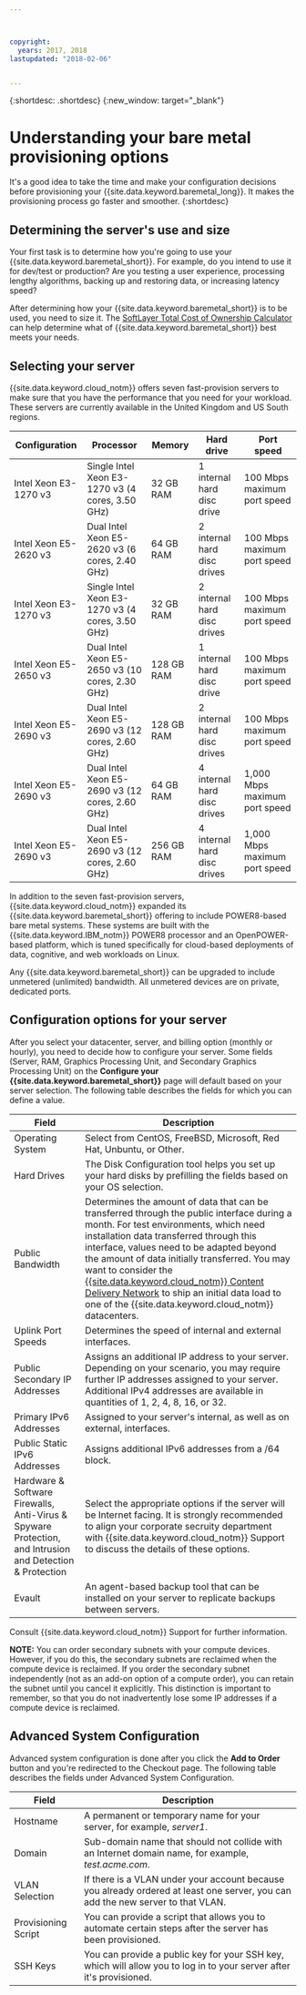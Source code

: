 ```yaml
---



copyright:
  years: 2017, 2018
lastupdated: "2018-02-06"


---
```


{:shortdesc: .shortdesc}
{:new_window: target="_blank"}

# Understanding your bare metal provisioning options

It's a good idea to take the time and make your configuration decisions before provisioning your {{site.data.keyword.baremetal_long}}. It makes the provisioning process go faster and smoother.
{:shortdesc}

## Determining the server's use and size

Your first task is to determine how you're going to use your {{site.data.keyword.baremetal_short}}. For example, do you intend to use it for dev/test or production? Are you testing a user experience, processing lengthy algorithms, backing up and restoring data, or increasing latency speed?

After determining how your {{site.data.keyword.baremetal_short}} is to be used, you need to size it. The [SoftLayer Total Cost of Ownership Calculator](http://www.softlayer.com/tco/) can help determine what of {{site.data.keyword.baremetal_short}} best meets your needs.

## Selecting your server

{{site.data.keyword.cloud_notm}} offers seven fast-provision servers to make sure that you have the performance that you need for your workload. These servers are currently available in the United Kingdom and US South regions.

| **Configuration** | **Processor** | **Memory** | **Hard drive** | **Port speed** |
|-------------------|---------------|------------|----------------|----------------|
| Intel Xeon E3-1270 v3 |Single Intel Xeon E3-1270 v3 (4 cores, 3.50 GHz) |32 GB RAM |1 internal hard disc drive |100 Mbps maximum port speed|
|Intel Xeon E5-2620 v3 |Dual Intel Xeon E5-2620 v3 (6 cores, 2.40 GHz) |64 GB RAM |2 internal hard disc drives |100 Mbps maximum port speed|
|Intel Xeon E3-1270 v3 |Single Intel Xeon E3-1270 v3 (4 cores, 3.50 GHz) |32 GB RAM |2 internal hard disc drives |100 Mbps maximum port speed|
|Intel Xeon E5-2650 v3 |Dual Intel Xeon E5-2650 v3 (10 cores, 2.30 GHz) |128 GB RAM |1 internal hard disc drive |100 Mbps maximum port speed|
|Intel Xeon E5-2690 v3 |Dual Intel Xeon E5-2690 v3 (12 cores, 2.60 GHz) |128 GB RAM |2 internal hard disc drives |100 Mbps maximum port speed|
|Intel Xeon E5-2690 v3 |Dual Intel Xeon E5-2690 v3 (12 cores, 2.60 GHz) |64 GB RAM |4 internal hard disc drives |1,000 Mbps maximum port speed|
|Intel Xeon E5-2690 v3 |Dual Intel Xeon E5-2690 v3 (12 cores, 2.60 GHz) |256 GB RAM |4 internal hard disc drives |1,000 Mbps maximum port speed|

In addition to the seven fast-provision servers, {{site.data.keyword.cloud_notm}} expanded its {{site.data.keyword.baremetal_short}} offering to include POWER8-based bare metal systems. These systems are built with the {{site.data.keyword.IBM_notm}} POWER8 processor and an OpenPOWER-based platform, which is tuned specifically for cloud-based deployments of data, cognitive, and web workloads on Linux.

Any {{site.data.keyword.baremetal_short}} can be upgraded to include unmetered (unlimited) bandwidth. All unmetered devices are on private, dedicated ports.

## Configuration options for your server

After you select your datacenter, server, and billing option (monthly or hourly), you need to decide how to configure your server. Some fields (Server, RAM, Graphics Processing Unit, and Secondary Graphics Processing Unit) on the **Configure your {{site.data.keyword.baremetal_short}}** page will default based on your server selection. The following table describes the fields for which you can define a value.

| **Field** | **Description** |
|-------------------|---------------|
|Operating System |Select from CentOS, FreeBSD, Microsoft, Red Hat, Unbuntu, or Other. |
|Hard Drives |The Disk Configuration tool helps you set up your hard disks by prefilling the fields based on your OS selection. |
|Public Bandwidth |Determines the amount of data that can be transferred through the public interface during a month. For test environments, which need installation data transferred through this interface, values need to be adapted beyond the amount of data initially transferred. You may want to consider the [{{site.data.keyword.cloud_notm}} Content Delivery Network](https://www.ibm.com/cloud/cdn) to ship an initial data load to one of the {{site.data.keyword.cloud_notm}} datacenters. |
|Uplink Port Speeds |Determines the speed of internal and external interfaces. |
|Public Secondary IP Addresses |Assigns an additional IP address to your server. Depending on your scenario, you may require further IP addresses assigned to your server. Additional IPv4 addresses are available in quantities of 1, 2, 4, 8, 16, or 32. |
|Primary IPv6 Addresses |Assigned to your server's internal, as well as on external, interfaces. |
|Public Static IPv6 Addresses |Assigns additional IPv6 addresses from a /64 block. |
|Hardware & Software Firewalls, Anti-Virus & Spyware Protection, and Intrusion and Detection & Protection |Select the appropriate options if the server will be Internet facing. It is strongly recommended to align your corporate secruity department with {{site.data.keyword.cloud_notm}} Support to discuss the details of these options. |
|Evault |An agent-based backup tool that can be installed on your server to replicate backups between servers. |

Consult {{site.data.keyword.cloud_notm}} Support for further information.

**NOTE:** You can order secondary subnets with your compute devices. However, if you do this, the secondary subnets are reclaimed when the compute device is reclaimed. If you order the secondary subnet independently (not as an add-on option of a compute order), you can retain the subnet until you cancel it explicitly. This distinction is important to remember, so that you do not inadvertently lose some IP addresses if a compute device is reclaimed.


## Advanced System Configuration

Advanced system configuration is done after you click the **Add to Order** button and you're redirected to the Checkout page. The following table describes the fields under Advanced System Configuration.

| **Field** | **Description** |
|-------------------|---------------|
|Hostname |A permanent or temporary name for your server, for example, _server1_. |
|Domain |Sub-domain name that should not collide with an Internet domain name, for example, _test.acme.com_. |
|VLAN Selection |If there is a VLAN under your account because you already ordered at least one server, you can add the new server to that VLAN. |
|Provisioning Script |You can provide a script that allows you to automate certain steps after the server has been provisioned. |
|SSH Keys |You can provide a public key for your SSH key, which will allow you to log in to your server after it's provisioned. |
